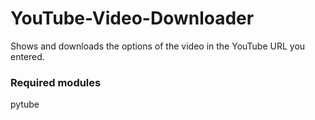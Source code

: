 # YouTube-Video-Downloader

Shows and downloads the options of the video in the YouTube URL you entered.

### Required modules

pytube
